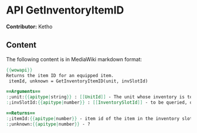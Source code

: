 # API GetInventoryItemID

**Contributor:** Ketho

## Content

The following content is in MediaWiki markdown format:

```mediawiki
{{wowapi}}
Returns the item ID for an equipped item.
 itemId, unknown = GetInventoryItemID(unit, invSlotId)

==Arguments==
:;unit:{{apitype|string}} : [[UnitId]] - The unit whose inventory is to be queried.
:;invSlotId:{{apitype|number}} : [[InventorySlotId]] - to be queried, obtained via [[API GetInventorySlotInfo|GetInventorySlotInfo]].

==Returns==
:;itemId:{{apitype|number}} - item id of the item in the inventory slot; nil if there is no item.
:;unknown:{{apitype|number}} - ?
```